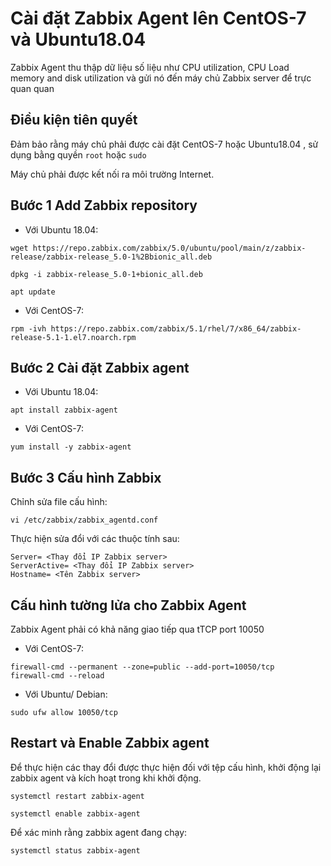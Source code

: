 # Cài đặt Zabbix Agent lên CentOS-7 và Ubuntu18.04
Zabbix Agent thu thập dữ liệu số liệu như CPU utilization, CPU Load memory and disk utilization và gửi nó đến máy chủ Zabbix server để trực quan quan
## Điều kiện tiên quyết 
Đảm bảo rằng máy chủ phải được cài đặt CentOS-7 hoặc Ubuntu18.04 , sử dụng bằng quyền `root` hoặc `sudo`

Máy chủ phải được kết nối ra môi trường Internet.

## Bước 1 Add Zabbix repository

* Với Ubuntu 18.04:

```
wget https://repo.zabbix.com/zabbix/5.0/ubuntu/pool/main/z/zabbix-release/zabbix-release_5.0-1%2Bbionic_all.deb

dpkg -i zabbix-release_5.0-1+bionic_all.deb

apt update
```

* Với CentOS-7:

`rpm -ivh https://repo.zabbix.com/zabbix/5.1/rhel/7/x86_64/zabbix-release-5.1-1.el7.noarch.rpm`
## Bước 2 Cài đặt Zabbix agent
* Với Ubuntu 18.04:

`apt install zabbix-agent`

* Với CentOS-7:

`yum install -y zabbix-agent`   
## Bước 3 Cấu hình Zabbix
Chỉnh sửa file cấu hình:

`vi /etc/zabbix/zabbix_agentd.conf`

Thực hiện sửa đổi với các thuộc tính sau:

```
Server= <Thay đổi IP Zabbix server>
ServerActive= <Thay đổi IP Zabbix server>
Hostname= <Tên Zabbix server>
```
## Cấu hình tường lửa cho Zabbix Agent
Zabbix Agent phải có khả năng giao tiếp qua tTCP port 10050
* Với CentOS-7:

```
firewall-cmd --permanent --zone=public --add-port=10050/tcp
firewall-cmd --reload
```
* Với Ubuntu/ Debian:

`sudo ufw allow 10050/tcp`
## Restart và Enable Zabbix agent 
Để thực hiện các thay đổi được thực hiện đối với tệp cấu hình, khởi động lại zabbix agent và kích hoạt trong khi khởi động.

```
systemctl restart zabbix-agent

systemctl enable zabbix-agent
```
Để xác minh rằng zabbix agent đang chạy:

`systemctl status zabbix-agent`